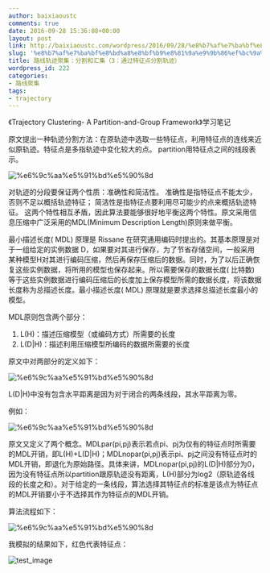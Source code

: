 ```yaml
---
author: baixiaoustc
comments: true
date: 2016-09-28 15:36:08+00:00
layout: post
link: http://baixiaoustc.com/wordpress/2016/09/28/%e8%b7%af%e7%ba%bf%e8%bd%a8%e8%bf%b9%e8%81%9a%e9%9b%86%ef%bc%9a%e5%88%86%e5%89%b2%e5%92%8c%e6%b1%87%e9%9b%86%ef%bc%883%ef%bc%89/
slug: '%e8%b7%af%e7%ba%bf%e8%bd%a8%e8%bf%b9%e8%81%9a%e9%9b%86%ef%bc%9a%e5%88%86%e5%89%b2%e5%92%8c%e6%b1%87%e9%9b%86%ef%bc%883%ef%bc%89'
title: 路线轨迹聚集：分割和汇集（3：通过特征点分割轨迹）
wordpress_id: 222
categories:
- 路线聚集
tags:
- trajectory
---
```


《Trajectory Clustering- A Partition-and-Group Framework》学习笔记

原文提出一种轨迹分割方法：在原轨迹中选取一些特征点，利用特征点的连线来近似原轨迹。特征点是多指轨迹中变化较大的点。 partition用特征点之间的线段表示。

![%e6%9c%aa%e5%91%bd%e5%90%8d](http://baixiaoustc.com/wordpress/wp-content/uploads/2016/09/未命名-2.png)

对轨迹的分段要保证两个性质：准确性和简洁性。 准确性是指特征点不能太少，否则不足以概括轨迹特征； 简洁性是指特征点要利用尽可能少的点来概括轨迹特征。 这两个特性相互矛盾，因此算法要能够很好地平衡这两个特性。原文采用信息压缩中广泛采用的MDL(Minimum Description Length)原则来做平衡。

最小描述长度( MDL) 原理是 Rissane 在研究通用编码时提出的。其基本原理是对于一组给定的实例数据 D，如果要对其进行保存，为了节省存储空间，一般采用某种模型H对其进行编码压缩，然后再保存压缩后的数据。同时，为了以后正确恢复这些实例数据，将所用的模型也保存起来。所以需要保存的数据长度( 比特数) 等于这些实例数据进行编码压缩后的长度加上保存模型所需的数据长度，将该数据长度称为总描述长度。最小描述长度( MDL) 原理就是要求选择总描述长度最小的模型。

MDL原则包含两个部分：
1. L(H)：描述压缩模型（或编码方式）所需要的长度
2. L(D|H)：描述利用压缩模型所编码的数据所需要的长度

原文中对两部分的定义如下：

![%e6%9c%aa%e5%91%bd%e5%90%8d](http://baixiaoustc.com/wordpress/wp-content/uploads/2016/09/未命名-3.png)

L(D|H)中没有包含水平距离是因为对于闭合的两条线段，其水平距离为零。

例如：

![%e6%9c%aa%e5%91%bd%e5%90%8d](http://baixiaoustc.com/wordpress/wp-content/uploads/2016/09/未命名-4.png)

原文又定义了两个概念。MDLpar(pi,pj)表示若点pi、pj为仅有的特征点时所需要的MDL开销，即L(H)+L(D|H)；MDLnopar(pi,pj)表示pi、pj之间没有特征点时的MDL开销，即退化为原始路径。具体来讲，MDLnopar(pi,pj)的L(D|H)部分为0，因为没有特征点所以partition跟原轨迹没有距离，L(H)部分为log2（原轨迹各线段的长度之和）。对于给定的一条线段，算法选择其特征点的标准是该点为特征点的MDL开销要小于不选择其作为特征点的MDL开销。

算法流程如下：

![%e6%9c%aa%e5%91%bd%e5%90%8d](http://baixiaoustc.com/wordpress/wp-content/uploads/2016/09/未命名-7.png)

我模拟的结果如下，红色代表特征点：

![test_image](http://baixiaoustc.com/wordpress/wp-content/uploads/2016/09/test_image.png)
